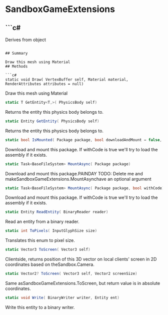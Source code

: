 # SandboxGameExtensions

## ```c#
Derives from object
```

## Summary

Draw this mesh using Material
## Methods

```c#
static void Draw( VertexBuffer self, Material material, RenderAttributes attributes = null) 
```
Draw this mesh using Material
```c#
static T GetEntity<T,>( PhysicsBody self) 
```
Returns the entity this physics body belongs to.
```c#
static Entity GetEntity( PhysicsBody self) 
```
Returns the entity this physics body belongs to.
```c#
static bool IsMounted( Package package, bool downloadAndMount = false, bool withCode = false) 
```
Download and mount this package. If withCode is true we'll try to load the assembly if it exists.
```c#
static Task<BaseFileSystem> MountAsync( Package package) 
```
Download and mount this package.PAINDAY TODO: Delete me and makeSandboxGameExtensions.MountAsynchave an optional argument
```c#
static Task<BaseFileSystem> MountAsync( Package package, bool withCode) 
```
Download and mount this package. If withCode is true we'll try to load the assembly if it exists.
```c#
static Entity ReadEntity( BinaryReader reader) 
```
Read an entity from a binary reader.
```c#
static int ToPixels( InputGlyphSize size) 
```
Translates this enum to pixel size.
```c#
static Vector3 ToScreen( Vector3 self) 
```
Clientside, returns position of this 3D vector on local clients' screen in 2D coordinates based on theSandbox.Camera.
```c#
static Vector2? ToScreen( Vector3 self, Vector2 screenSize) 
```
Same asSandboxGameExtensions.ToScreen, but return value is in absolute coordinates.
```c#
static void Write( BinaryWriter writer, Entity ent) 
```
Write this entity to a binary writer.
